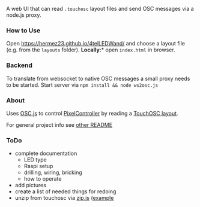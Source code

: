 A web UI that can read `.touchosc` layout files and send OSC messages via a node.js proxy.

### How to Use
Open https://hermez23.github.io/4telLEDWand/ and choose a layout file (e.g. from the `layouts` folder).
**Locally:*** open `index.html` in browser.

### Backend
To translate from websocket to native OSC messages a small proxy needs to be started.
Start server via `npm install && node ws2osc.js`

### About
Uses [OSC.js](https://github.com/colinbdclark/osc.js/) to control [PixelController](https://github.com/master-lincoln/PixelController
) by reading a [TouchOSC layout](https://hexler.net/docs/touchosc-editor-controls-edit).

For general project info see [other README](4telLEDwand.md)

### ToDo

* complete documentation
  * LED type
  * Raspi setup
  * drilling, wiring, bricking
  * how to operate
* add pictures
* create a list of needed things for redoing
* unzip from touchosc via [zip.js](https://github.com/gildas-lormeau/zip.js) ([example](https://github.com/gildas-lormeau/zip.js/blob/gh-pages/demos/demo2.js)
